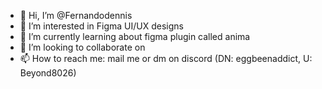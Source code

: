 - 👋 Hi, I’m @Fernandodennis
- 👀 I’m interested in Figma UI/UX designs
- 🌱 I’m currently learning about figma plugin called anima
- 💞️ I’m looking to collaborate on
- 📫 How to reach me: mail me or dm on discord (DN: eggbeenaddict, U: Beyond8026)

<!---
Fernandodennis/Fernandodennis is a ✨ special ✨ repository because its `README.md` (this file) appears on your GitHub profile.
You can click the Preview link to take a look at your changes.
--->
